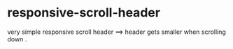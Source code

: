 # responsive-scroll-header
very simple responsive scroll header ==> header gets smaller when scrolling down .
